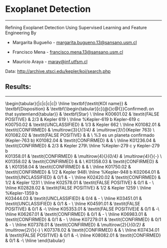 # Exoplanet Detection
---
Refining Exoplanet Detection Using Supervised Learning and Feature Engineering
By
* Margarita Bugueño - margarita.bugueno.13@sansano.usm.cl

* Francisco Mena - francisco.mena.13@sansano.usm.cl

* Mauricio Araya - maray@inf.utfsm.cl

Data: http://archive.stsci.edu/kepler/koi/search.php

## Results:
---

\begin{tabular}{|c|c|c|c|} \hline
 \textbf{\textit{KOI name}} & \textbf{Disposition} & \textbf{\begin{tabular}[c]{@{}c@{}}Confirmed\\ on that system\end{tabular}} & \textbf{Star} \\ \hline
 K00601.02 & \textit{FALSE POSITIVE} & 2/3 & Kepler 619 \\ \hline %Kepler-619 b 	Kepler-619 c 
 K00750.02 & \textit{UNCLASSIFIED} & 1/3 & Kepler 662 \\ \hline
 K01082.01 & \textit{CONFIRMED} & \multirow{3}{*}{1/4} & \multirow{3}{*}{Kepler 763} \\
 K01082.02 & \textit{FALSE POSITIVE} & &  \\ 
%3 es un planeta confirmado (Kepler-763 b)
 K01082.04 & \textit{CONFIRMED} & & \\ \hline
K01236.04 & \textit{CONFIRMED} &	2/3 & Kepler 279\\ \hline %Kepler-279 c y Kepler-279 b 	
K01358.01 & \textit{CONFIRMED} & \multirow{4}{*}{0/4} & \multirow{4}{*}{-}  \\ 
 K01358.02 & \textit{CONFIRMED} &	& \\ 
 K01358.03 & \textit{CONFIRMED} &	 & \\ 
 K01358.04 & \textit{CONFIRMED} &	 & \\ \hline
 K01750.02 & \textit{CONFIRMED} & 1/2 & Kepler 948\\ \hline %Kepler-948 b
 K02064.01 & \textit{UNCLASSIFIED} & 0/1 & - \\ \hline
 K02420.02 & \textit{CONFIRMED} & 1/2 & Kepler 1231  \\ \hline
 K02578.01 & \textit{FALSE POSITIVE} & 	0/1 & - \\ \hline
 K02828.02 & \textit{FALSE POSITIVE} & 1/2 & Kepler 1259 \\ \hline %Kepler-1359 b 	
 K03444.03 	& \textit{UNCLASSIFIED} & 0/4 & -  \\ \hline
 K03451.01 	& \textit{UNCLASSIFIED} & 0/1 & - \\ \hline
 K04591.01 & \textit{FALSE POSITIVE} &	0/1 & -\\ \hline
 K05353.01 & \textit{FALSE POSITIVE}E & 	0/1 & -\\ \hline
 K06267.01 & \textit{CONFIRMED} &	0/1 & - \\ \hline
 K06983.01 & \textit{CONFIRMED} &  0/1 & - \\ \hline
 K07279.01 & \textit{CONFIRMED} & 0/1 & - \\ \hline
 K07378.01 & \textit{CONFIRMED} & \multirow{2}{*}{0/2} & \multirow{2}{*}{-} \\
 K07378.02 &	\textit{CONFIRMED} & &  \\ \hline
 K07434.01 & \textit{FALSE POSITIVE} &	0/1 & -\\ \hline
 K08082.01 & \textit{CONFIRMED} &  0/1 & -\\ \hline
 \end{tabular}
